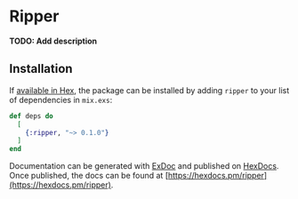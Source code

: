 # Ripper

**TODO: Add description**

## Installation

If [available in Hex](https://hex.pm/docs/publish), the package can be installed
by adding `ripper` to your list of dependencies in `mix.exs`:

```elixir
def deps do
  [
    {:ripper, "~> 0.1.0"}
  ]
end
```

Documentation can be generated with [ExDoc](https://github.com/elixir-lang/ex_doc)
and published on [HexDocs](https://hexdocs.pm). Once published, the docs can
be found at [https://hexdocs.pm/ripper](https://hexdocs.pm/ripper).

